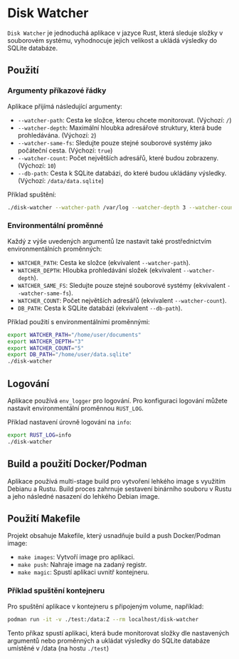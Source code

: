 
# Disk Watcher

`Disk Watcher` je jednoduchá aplikace v jazyce Rust, která sleduje složky v souborovém systému, vyhodnocuje jejich velikost a ukládá výsledky do SQLite databáze.

## Použití

### Argumenty příkazové řádky

Aplikace přijímá následující argumenty:

- `--watcher-path`: Cesta ke složce, kterou chcete monitorovat. (Výchozí: `/`)
- `--watcher-depth`: Maximální hloubka adresářové struktury, která bude prohledávána. (Výchozí: `2`)
- `--watcher-same-fs`: Sledujte pouze stejné souborové systémy jako počáteční cesta. (Výchozí: `true`)
- `--watcher-count`: Počet největších adresářů, které budou zobrazeny. (Výchozí: `10`)
- `--db-path`: Cesta k SQLite databázi, do které budou ukládány výsledky. (Výchozí: `/data/data.sqlite`)

Příklad spuštění:

```bash
./disk-watcher --watcher-path /var/log --watcher-depth 3 --watcher-count 5 --db-path /var/db/data.sqlite
```

### Environmentální proměnné

Každý z výše uvedených argumentů lze nastavit také prostřednictvím environmentálních proměnných:

- `WATCHER_PATH`: Cesta ke složce (ekvivalent `--watcher-path`).
- `WATCHER_DEPTH`: Hloubka prohledávání složek (ekvivalent `--watcher-depth`).
- `WATCHER_SAME_FS`: Sledujte pouze stejné souborové systémy (ekvivalent `--watcher-same-fs`).
- `WATCHER_COUNT`: Počet největších adresářů (ekvivalent `--watcher-count`).
- `DB_PATH`: Cesta k SQLite databázi (ekvivalent `--db-path`).

Příklad použití s environmentálními proměnnými:

```bash
export WATCHER_PATH="/home/user/documents"
export WATCHER_DEPTH="3"
export WATCHER_COUNT="5"
export DB_PATH="/home/user/data.sqlite"
./disk-watcher
```

## Logování

Aplikace používá `env_logger` pro logování. Pro konfiguraci logování můžete nastavit environmentální proměnnou `RUST_LOG`.

Příklad nastavení úrovně logování na `info`:

```bash
export RUST_LOG=info
./disk-watcher
```

## Build a použití Docker/Podman
Aplikace používá multi-stage build pro vytvoření lehkého image s využitím Debianu a Rustu. Build proces zahrnuje sestavení binárního souboru v Rustu a jeho následné nasazení do lehkého Debian image.

## Použití Makefile
Projekt obsahuje Makefile, který usnadňuje build a push Docker/Podman image:

- `make images`: Vytvoří image pro aplikaci.
- `make push`: Nahraje image na zadaný registr.
- `make magic`: Spustí aplikaci uvnitř kontejneru.

### Příklad spuštění kontejneru
Pro spuštění aplikace v kontejneru s připojeným volume, například:
```bash
podman run -it -v ./test:/data:Z --rm localhost/disk-watcher
```

Tento příkaz spustí aplikaci, která bude monitorovat složky dle nastavených argumentů nebo proměnných a ukládat výsledky do SQLite databáze umístěné v /data (na hostu `./test`)
